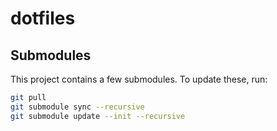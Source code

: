 # dotfiles

## Submodules

This project contains a few submodules. To update these, run:

```sh
git pull
git submodule sync --recursive
git submodule update --init --recursive
```

